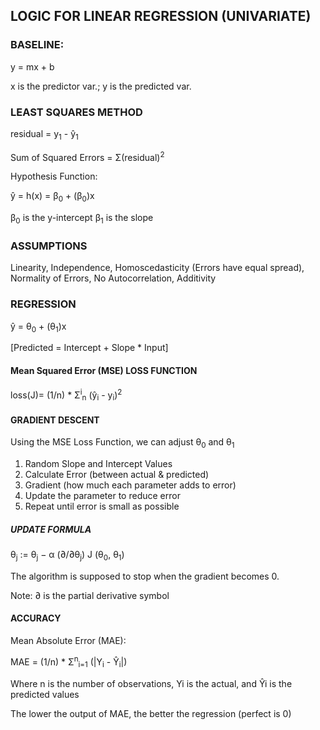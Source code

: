 ## LOGIC FOR LINEAR REGRESSION (UNIVARIATE)

### BASELINE: 

y = mx + b

x is the predictor var.; y is the predicted var.

### LEAST SQUARES METHOD

residual = y<sub>1</sub> - ŷ<sub>1</sub>

Sum of Squared Errors = Σ(residual)<sup>2</sup>

Hypothesis Function: 

ŷ = h(x) = β<sub>0</sub> + (β<sub>0</sub>)x

β<sub>0</sub> is the y-intercept
β<sub>1</sub> is the slope

### ASSUMPTIONS

Linearity, Independence, Homoscedasticity (Errors have equal spread), Normality of Errors, No Autocorrelation, Additivity

### REGRESSION

ŷ = θ<sub>0</sub> + (θ<sub>1</sub>)x

[Predicted = Intercept + Slope * Input]

#### Mean Squared Error (MSE) LOSS FUNCTION

loss(J)= (1/n) * Σ<sup>i</sup><sub>n</sub>&nbsp;(ŷ<sub>i</sub> - y<sub>i</sub>)<sup>2</sup>

#### GRADIENT DESCENT

Using the MSE Loss Function, we can adjust θ<sub>0</sub> and θ<sub>1</sub>

1. Random Slope and Intercept Values
2. Calculate Error (between actual & predicted)
3. Gradient (how much each parameter adds to error)
4. Update the parameter to reduce error
5. Repeat until error is small as possible

##### UPDATE FORMULA

θ<sub>j</sub> := θ<sub>j</sub> − α (∂/∂θ<sub>j</sub>) J (θ<sub>0</sub>, θ<sub>1</sub>)

The algorithm is supposed to stop when the gradient becomes 0. 

Note: ∂ is the partial derivative symbol

#### ACCURACY

Mean Absolute Error (MAE): 

MAE = (1/n) * Σ<sup>n</sup><sub>i=1</sub>&nbsp;(|Y<sub>i</sub> - Ŷ<sub>i</sub>|)

Where n is the number of observations, Yi is the actual, and Ŷi is the predicted values

The lower the output of MAE, the better the regression (perfect is 0)




